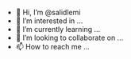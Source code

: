 - 👋 Hi, I’m @salidlemi
- 👀 I’m interested in ...
- 🌱 I’m currently learning ...
- 💞️ I’m looking to collaborate on ...
- 📫 How to reach me ...

<!---
salidlemi/salidlemi is a ✨ special ✨ repository because its `README.md` (this file) appears on your GitHub profile.
You can click the Preview link to take a look at your changes.
--->
